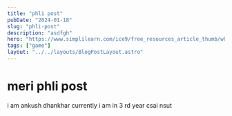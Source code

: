 ```yaml
---
title: "phli post"
pubDate: "2024-01-18"
slug: "phli-post"
description: "asdfgh"
hero: "https://www.simplilearn.com/ice9/free_resources_article_thumb/what_is_image_Processing.jpg"
tags: ["game"]
layout: "../../layouts/BlogPostLayout.astro"
---
```


# meri phli post

i am ankush dhankhar currently i am in 3 rd year csai nsut 